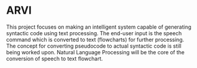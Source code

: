 # ARVI
This project focuses on making an intelligent system capable of generating syntactic code using text processing. The end-user input is the speech command which is converted to text (flowcharts) for further processing. The concept for converting pseudocode to actual syntactic code is still being worked upon. Natural Language Processing will be the core of the conversion of speech to text flowchart.
